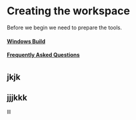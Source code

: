 # Creating the workspace
Before we begin we need to prepare the tools.

#### [Windows Build](part1/windows_build.md)
#### [Frequently Asked Questions](part1/faqs.md)


# 


## jkjk


## jjjkkk

lll